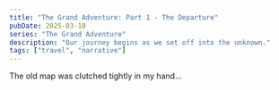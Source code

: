 ```yaml
---
title: "The Grand Adventure: Part 1 - The Departure"
pubDate: 2025-03-10
series: "The Grand Adventure"
description: "Our journey begins as we set off into the unknown."
tags: ["travel", "narrative"]
---
```

The old map was clutched tightly in my hand...
